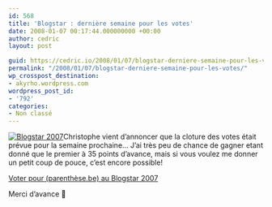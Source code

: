 ```yaml
---
id: 568
title: 'Blogstar : dernière semaine pour les votes'
date: 2008-01-07 00:17:44.000000000 +00:00
author: cedric
layout: post

guid: https://cedric.io/2008/01/07/blogstar-derniere-semaine-pour-les-votes.html
permalink: "/2008/01/07/blogstar-derniere-semaine-pour-les-votes/"
wp_crosspost_destination:
- akyrho.wordpress.com
wordpress_post_id:
- '792'
categories:
- Non classé
---
```

[![Blogstar 2007](/images/2007/12/blogstar.jpg)](http://bleebot.com/blog/2007/12/11/blogstar-2007-etape-24/)Christophe vient d’annoncer que la cloture des votes était prévue pour la semaine prochaine… J’ai très peu de chance de gagner etant donné que le premier à 35 points d’avance, mais si vous voulez me donner un petit coup de pouce, c’est encore possible!

[Voter pour (parenthèse.be) au Blogstar 2007](http://bleebot.com/blog/2007/12/11/blogstar-2007-etape-24/)

Merci d’avance 🙂
